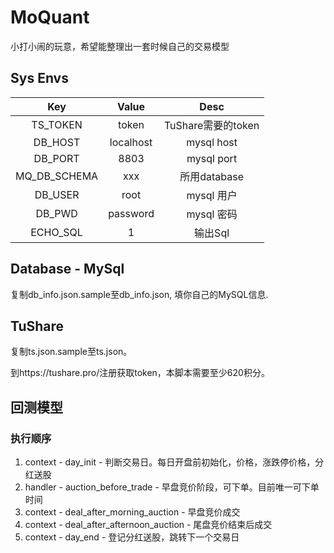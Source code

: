 # MoQuant
小打小闹的玩意，希望能整理出一套时候自己的交易模型

## Sys Envs
Key|Value|Desc
|:----:|:----:|:----:|
|TS_TOKEN|token|TuShare需要的token|
|DB_HOST|localhost|mysql host|
|DB_PORT|8803|mysql port|
|MQ_DB_SCHEMA|xxx|所用database|
|DB_USER|root|mysql 用户|
|DB_PWD|password|mysql 密码|
|ECHO_SQL|1|输出Sql


## Database - MySql
复制db_info.json.sample至db_info.json, 填你自己的MySQL信息. 

## TuShare
复制ts.json.sample至ts.json。

到https://tushare.pro/注册获取token，本脚本需要至少620积分。

## 回测模型
### 执行顺序
1. context - day_init - 判断交易日。每日开盘前初始化，价格，涨跌停价格，分红送股
2. handler - auction_before_trade - 早盘竞价阶段，可下单。目前唯一可下单时间
3. context - deal_after_morning_auction - 早盘竞价成交
4. context - deal_after_afternoon_auction - 尾盘竞价结束后成交
5. context - day_end - 登记分红送股，跳转下一个交易日